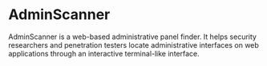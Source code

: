 # AdminScanner
AdminScanner is a web-based administrative panel finder. It helps security researchers and penetration testers locate administrative interfaces on web applications through an interactive terminal-like interface.
